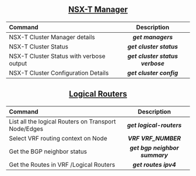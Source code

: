 ## <p align="center"><ins>NSX-T Manager</ins></p>

| Command | Description |
| :--- | :---: |
| NSX-T Cluster Manager details | ***get managers*** |
| NSX-T Cluster Status | ***get cluster status*** |
| NSX-T Cluster Status with verbose output  | ***get cluster status verbose*** |
| NSX-T Cluster Configuration Details | ***get cluster config*** |

## <p align="center"><ins>Logical Routers</ins></p>

| Command | Description |
| :--- | :---: |
| List all the logical Routers on Transport Node/Edges | ***get logical-routers*** |
| Select VRF routing context on Node | ***VRF VRF_NUMBER*** |
| Get the BGP neighbor status  | ***get bgp neighbor summary*** |
| Get the Routes in VRF /Logical Routers | ***get routes ipv4*** |